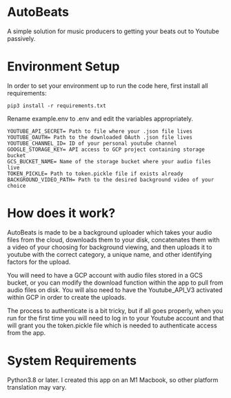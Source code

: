 # AutoBeats
A simple solution for music producers to getting your beats out to Youtube passively. 

# Environment Setup
In order to set your environment up to run the code here, first install all requirements:
```shell
pip3 install -r requirements.txt
```

Rename example.env to .env and edit the variables appropriately.
```
YOUTUBE_API_SECRET= Path to file where your .json file lives
YOUTUBE_OAUTH= Path to the downloaded OAuth .json file lives
YOUTUBE_CHANNEL_ID= ID of your personal youtube channel
GOOGLE_STORAGE_KEY= API access to GCP project containing storage bucket
GCS_BUCKET_NAME= Name of the storage bucket where your audio files live
TOKEN_PICKLE= Path to token.pickle file if exists already
BACKGROUND_VIDEO_PATH= Path to the desired background video of your choice
```

# How does it work?
AutoBeats is made to be a background uploader which takes your audio files from the cloud, downloads them to your disk, concatenates them with a video of your choosing for background viewing, and then uploads it to youtube with the correct category, a unique name, and other identifying factors for the upload. 

You will need to have a GCP account with audio files stored in a GCS bucket, or you can modify the download function within the app to pull from audio files on disk. You will also need to have the Youtube_API_V3 activated within GCP in order to create the uploads.

The process to authenticate is a bit tricky, but if all goes properly, when you run for the first time you will need to log in to your Youtube account and that will grant you the token.pickle file which is needed to authenticate access from the app.

# System Requirements
Python3.8 or later. I created this app on an M1 Macbook, so other platform translation may vary.